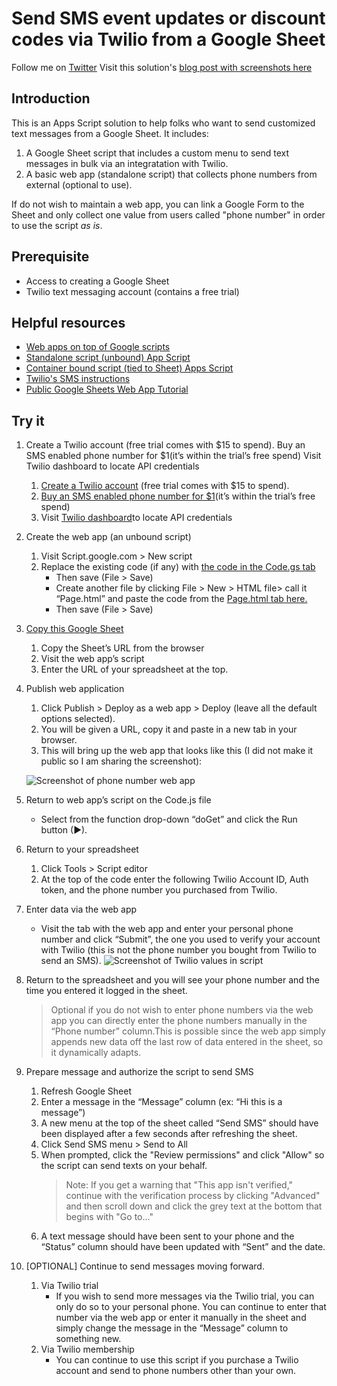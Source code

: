
# Send SMS event updates or discount codes via Twilio from a Google Sheet

Follow me on [Twitter](https://twitter.com/TechandEco)
Visit this solution's [blog post with screenshots here](https://medium.com/@TechandEco/send-sms-event-updates-or-discount-codes-using-twilio-from-a-google-sheet-fd1ebd24c4e)

## Introduction

This is an Apps Script solution to help folks who want to send customized text
messages from a Google Sheet. It includes:

1. A Google Sheet script that includes a custom menu to send text messages in
   bulk via an integratation with Twilio.
1. A basic web app (standalone script) that collects phone numbers from
   external (optional to use).

If do not wish to maintain a web app, you can link a Google Form to the Sheet
and only collect one value from users called "phone number" in order to use the
script _as is_.

## Prerequisite

- Access to creating a Google Sheet
- Twilio text messaging account (contains a free trial)

## Helpful resources

- [Web apps on top of Google scripts](https://developers.google.com/apps-script/guides/web)
- [Standalone script (unbound) App Script](https://developers.google.com/apps-script/guides/standalone)
- [Container bound script (tied to Sheet) Apps Script](https://developers.google.com/apps-script/guides/bound)
- [Twilio's SMS instructions](https://www.twilio.com/blog/2016/02/send-sms-from-a-google-spreadsheet.html)
- [Public Google Sheets Web App Tutorial](https://youtu.be/RRQvySxaCW0)

## Try it

1. Create a Twilio account (free trial comes with $15 to spend).
Buy an SMS enabled phone number for $1(it’s within the trial’s free spend)
Visit Twilio dashboard to locate API credentials

    1. [Create a Twilio account](http://twilio.com/try-twilio?_ga=2.219940382.608987616.1576808306-1604173987.1564005873)
       (free trial comes with $15 to spend).
    1. [Buy an SMS enabled phone number for $1](https://www.twilio.com/user/account/phone-numbers/search)(it’s within the trial’s free spend)
    1. Visit [Twilio dashboard](https://www.twilio.com/console)to locate API credentials

1. Create the web app (an unbound script)
    1. Visit Script.google.com > New script
    1. Replace the existing code (if any) with [the code in the Code.gs tab](https://script.google.com/d/1lw89vpdMxVXRWWzGfqbnYyxYoZN9fhIZqb2wCdGyOTZrly9XQzqf1mV3/edit?usp=drive_web&folder=1Hs95J2PriOyFZOowx28O5xS-Bwb-iImx&splash=yes)
        - Then save (File > Save)
        - Create another file by clicking File > New > HTML file> call it
          “Page.html” and paste the code from the [Page.html tab here.](https://script.google.com/d/1lw89vpdMxVXRWWzGfqbnYyxYoZN9fhIZqb2wCdGyOTZrly9XQzqf1mV3/edit?usp=drive_web&folder=1Hs95J2PriOyFZOowx28O5xS-Bwb-iImx&splash=yes)  
        - Then save (File > Save)

1. [Copy this Google Sheet](https://docs.google.com/spreadsheets/d/1A0YN5Ps2Iq-yTHvBPXwrz61HBXA0ZWgIML911ub6B3o/copy)
    1. Copy the Sheet’s URL from the browser
    1. Visit the web app’s script
    1. Enter the URL of your spreadsheet at the top.

1. Publish web application
    1. Click Publish > Deploy as a web app > Deploy (leave all the default
       options selected).
    1. You will be given a URL, copy it and paste in a new tab in your browser.
    1. This will bring up the web app that looks like this (I did not make it public so I am sharing the screenshot):

    ![Screenshot of phone number web app](https://cdn.jsdelivr.net/gh/TechandEco/GSuite-samples@master/twilio-sheet/webapp-screenshot.png)

1. Return to web app’s script on the Code.js file
    - Select from the function drop-down “doGet” and click the Run button (►).

1. Return to your spreadsheet
    1. Click Tools > Script editor
    1. At the top of the code enter the following Twilio Account ID, Auth
       token, and the phone number you purchased from Twilio.
1. Enter data via the web app
    - Visit the tab with the web app and enter your personal phone number and
       click “Submit”, the one you used to verify your account with Twilio
       (this is not the phone number you bought from Twilio to send an SMS).
    ![Screenshot of Twilio values in script](https://cdn.jsdelivr.net/gh/TechandEco/GSuite-samples@master/twilio-sheet/twilio_account_info_screenshot.png)

1. Return to the spreadsheet and you will see your phone number and the
    time you entered it logged in the sheet.
    > Optional if you do not wish to enter phone numbers via the web app you
    > can directly enter the phone numbers manually in the “Phone number”
    > column.This is possible since the web app simply appends new data off
    > the last row of data entered in the sheet, so it dynamically adapts.

1. Prepare message and authorize the script to send SMS
    1. Refresh Google Sheet
    1. Enter a message in the “Message” column (ex: “Hi this is a message”)
    1. A new menu at the top of the sheet called “Send SMS”  should have been
       displayed after a few seconds after refreshing the sheet.
    1. Click Send SMS menu > Send to All
    1. When prompted, click the "Review permissions" and click "Allow" so the
       script can send texts on your behalf.
        > Note: If you get a warning that "This app isn't verified,"
        > continue with the verification process by clicking "Advanced" and
        > then scroll down and click the grey text at the bottom that begins
        > with "Go to..."
    1. A text message should have been sent to your phone and the “Status” column should have been updated with “Sent” and the date.

1. [OPTIONAL] Continue to send messages moving forward.
    1. Via Twilio trial
        - If you wish to send more messages via the Twilio trial, you can only do so to your personal phone. You can continue to enter that number via the web app or enter it manually in the sheet and simply change the message in the “Message” column to something new.
    1. Via Twilio membership
        - You can continue to use this script if you purchase a Twilio account and send to phone numbers other than your own.
